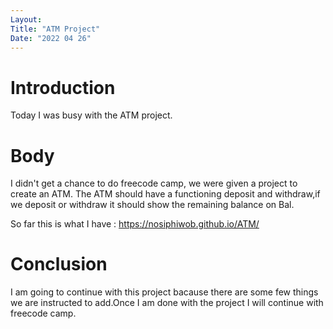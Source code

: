 ```yaml
---
Layout:
Title: "ATM Project"
Date: "2022 04 26"
---
```


# Introduction
Today I was busy with the ATM project.

# Body 
I didn't get a chance to do freecode camp, we were given a project to create an ATM.
The ATM should have a functioning deposit and withdraw,if we deposit or withdraw it should show the remaining balance on Bal.

So far this is what I have : 
https://nosiphiwob.github.io/ATM/

# Conclusion
I am going to continue with this project bacause there are some few things we are instructed to add.Once I am done with the project I will continue with freecode camp.
